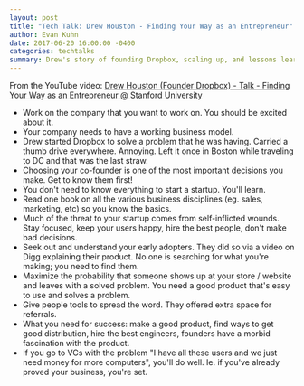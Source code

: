 ```yaml
---
layout: post
title: "Tech Talk: Drew Houston - Finding Your Way as an Entrepreneur"
author: Evan Kuhn
date: 2017-06-20 16:00:00 -0400
categories: techtalks
summary: Drew's story of founding Dropbox, scaling up, and lessons learned.
---
```


From the YouTube video: [Drew Houston (Founder Dropbox) - Talk - Finding Your Way as an Entrepreneur @ Stanford University
](https://www.youtube.com/watch?v=Oq4cjZ4bKZ4)

- Work on the company that you want to work on.  You should be excited about it.  
- Your company needs to have a working business model.
- Drew started Dropbox to solve a problem that he was having.  Carried a thumb drive everywhere. Annoying.  Left it once in Boston while traveling to DC and that was the last straw.
- Choosing your co-founder is one of the most important decisions you make.  Get to know them first!
- You don't need to know everything to start a startup.  You'll learn.
- Read one book on all the various business disciplines (eg. sales, marketing, etc) so you know the basics.
- Much of the threat to your startup comes from self-inflicted wounds.  Stay focused, keep your users happy, hire the best people, don't make bad decisions.
- Seek out and understand your early adopters.  They did so via a video on Digg explaining their product.  No one is searching for what you're making; you need to find them.
- Maximize the probability that someone shows up at your store / website and leaves with a solved problem.  You need a good product that's easy to use and solves a problem.
- Give people tools to spread the word.  They offered extra space for referrals.
- What you need for success: make a good product, find ways to get good distribution, hire the best engineers, founders have a morbid fascination with the product.
- If you go to VCs with the problem "I have all these users and we just need money for more computers", you'll do well.  Ie. if you've already proved your business, you're set.
